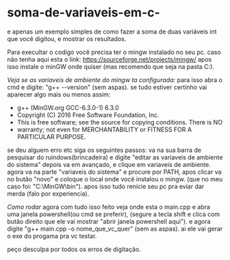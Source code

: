 # soma-de-variaveis-em-c-
e apenas um exemplo simples de como fazer a soma de duas variáveis int que você digitou, e mostrar os resultados.

Para execultar o codigo você precisa ter o mingw instalado no seu pc. caso não tenha aqui esta o link: https://sourceforge.net/projects/mingw/
apos isso instale o minGW onde quiser (mas recomendo que seja na pasta C:).

*Veja se as variaveis de ambiente do mingw ta configurada:*
para isso abra o cmd e digite: "g++ --version" (sem aspas).
se tudo estiver certinho vai aparecer algo mais ou menos assim:

* g++ (MinGW.org GCC-6.3.0-1) 6.3.0
* Copyright (C) 2016 Free Software Foundation, Inc.
* This is free software; see the source for copying conditions.  There is NO
* warranty; not even for MERCHANTABILITY or FITNESS FOR A PARTICULAR PURPOSE.

se deu alguem erro etc siga os seguintes passos:
va na sua barra de pesquisar do ruindows(brincadeira) e digite "editar as variaveis de ambiente do sistema"
depois va em avançado, e clique em variaveis de ambiente.
agora va na parte "variaveis do sistema" e procure por PATH, apos clicar va no butão "novo" e coloque o local onde você instalou o mingw.
(que no meu caso foi: "C:\MinGW\bin").
apos isso tudo renicie seu pc pra eviar dar merda (falo por experiencia).

*Como rodar*
agora com tudo isso feito veja onde esta o main.cpp e abra uma janela powershell(ou cmd se preferir), (segure a tecla shift e clica com butão direito que ele vai mostrar "abrir janela powershell aqui").
e agora digite "g++ main.cpp -o nome_que_vc_quer" (sem as aspas). ai ele vai gerar o exe do progama pra vc testar.

peço desculpa por todos os erros de digitação.
